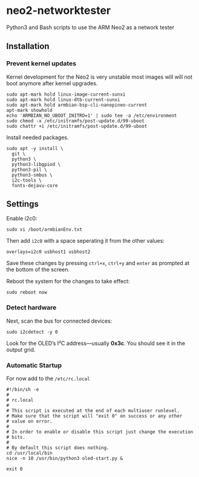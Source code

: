 # neo2-networktester
Python3 and Bash scripts to use the ARM Neo2 as a network tester

## Installation

### Prevent kernel updates
Kernel development for the Neo2 is very unstable most images will will not boot anymore after kernel upgrades.

```
sudo apt-mark hold linux-image-current-sunxi
sudo apt-mark hold linux-dtb-current-sunxi
sudo apt-mark hold armbian-bsp-cli-nanopineo-current
apt-mark showhold
echo 'ARMBIAN_NO_UBOOT_INITRD=1' | sudo tee -a /etc/environment
sudo chmod -x /etc/initramfs/post-update.d/99-uboot
sudo chattr +i /etc/initramfs/post-update.d/99-uboot
```

Install needed packages.

```
sudo apt -y install \
  git \
  python3 \
  python3-libgpiod \
  python3-pil \
  python3-smbus \
  i2c-tools \
  fonts-dejavu-core
```

## Settings
Enable i2c0:

```
sudo vi /boot/armbianEnv.txt
```

Then add `i2c0` with a space seperating it from the other values:

```
overlays=i2c0 usbhost1 usbhost2
```

Save these changes by pressing `ctrl+x`, `ctrl+y` and `enter` as prompted at the bottom of the screen.

Reboot the system for the changes to take effect:

```
sudo reboot now
```

### Detect hardware

Next, scan the bus for connected devices:

```
sudo i2cdetect -y 0
```

Look for the OLED’s I²C address—usually **0x3c**. You should see it in the output grid.

### Automatic Startup

For now add to the `/etc/rc.local`

```
#!/bin/sh -e
#
# rc.local
#
# This script is executed at the end of each multiuser runlevel.
# Make sure that the script will "exit 0" on success or any other
# value on error.
#
# In order to enable or disable this script just change the execution
# bits.
#
# By default this script does nothing.
cd /usr/local/bin
nice -n 10 /usr/bin/python3 oled-start.py &

exit 0
```
